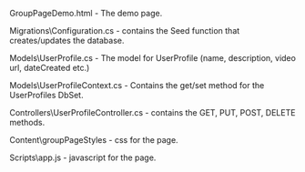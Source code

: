 
<p>GroupPageDemo.html - The demo page.  </p> 
<p>Migrations\Configuration.cs - contains the Seed function that creates/updates the database. </p> 
<p>Models\UserProfile.cs - The model for UserProfile (name, description, video url, dateCreated etc.) </p> 
<p>Models\UserProfileContext.cs - Contains the get/set method for the UserProfiles DbSet.</p> 
<p>Controllers\UserProfileController.cs - contains the GET, PUT, POST, DELETE methods. </p> 
<p>Content\groupPageStyles - css for the page. </p> 
<p>Scripts\app.js - javascript for the page. </p> 

 
